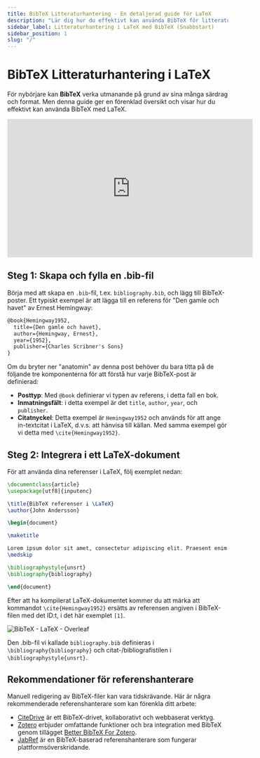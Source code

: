 ```yaml
---
title: BibTeX Litteraturhantering - En detaljerad guide för LaTeX
description: "Lär dig hur du effektivt kan använda BibTeX för litteraturhantering med LaTeX, från att skapa en .bib-fil till integration i ditt LaTeX-dokument."
sidebar_label: Litteraturhantering i LaTeX med BibTeX (Snabbstart)
sidebar_position: 1
slug: "/"
---
```


# BibTeX Litteraturhantering i LaTeX

För nybörjare kan **BibTeX** verka utmanande på grund av sina många särdrag och format. Men denna guide ger en förenklad översikt och visar hur du effektivt kan använda BibTeX med LaTeX.

<iframe width="560" height="315" src="https://www.youtube.com/embed/bHD94qM0vyg" title="YouTube videospelare" frameborder="0" allow="accelerometer; autoplay; clipboard-write; encrypted-media; gyroscope; picture-in-picture; web-share" allowfullscreen></iframe>

## Steg 1: Skapa och fylla en .bib-fil

Börja med att skapa en `.bib`-fil, t.ex. `bibliography.bib`, och lägg till BibTeX-poster. Ett typiskt exempel är att lägga till en referens för "Den gamle och havet" av Ernest Hemingway:

```latex
@book{Hemingway1952,
  title={Den gamle och havet},
  author={Hemingway, Ernest},
  year={1952},
  publisher={Charles Scribner's Sons}
}
```

Om du bryter ner "anatomin" av denna post behöver du bara titta på de följande tre komponenterna för att förstå hur varje BibTeX-post är definierad:

- **Posttyp**: Med `@book` definierar vi typen av referens, i detta fall en bok.
- **Inmatningsfält**: i detta exempel är det `title`, `author`, `year`, och `publisher`.
- **Citatnyckel**: Detta exempel är `Hemingway1952` och används för att ange in-textcitat i LaTeX, d.v.s. att hänvisa till källan. Med samma exempel gör vi detta med `\cite{Hemingway1952}`.

## Steg 2: Integrera i ett LaTeX-dokument

För att använda dina referenser i LaTeX, följ exemplet nedan:

```latex
\documentclass{article}
\usepackage[utf8]{inputenc}

\title{BibTeX referenser i \LaTeX}
\author{John Andersson}

\begin{document}

\maketitle

Lorem ipsum dolor sit amet, consectetur adipiscing elit. Praesent enim urna, dapibus et bibendum vel, consectetur et turpis. Cras a molestie nulla. \cite{Hemingway1952}
\medskip

\bibliographystyle{unsrt}
\bibliography{bibliography}

\end{document}
```

Efter att ha kompilerat LaTeX-dokumentet kommer du att märka att kommandot `\cite{Hemingway1952}` ersätts av referensen angiven i BibTeX-filen med det ID:t, i det här exemplet `[1]`.

![BibTeX - LaTeX - Overleaf](@site/static/img/tutorial/LaTeX_Overleaf_BibTeX-Example.png)

Den .bib-fil vi kallade `bibliography.bib` definieras i `\bibliography{bibliography}` och citat-/bibliografistilen i `\bibliographystyle{unsrt}`.

## Rekommendationer för referenshanterare

Manuell redigering av BibTeX-filer kan vara tidskrävande. Här är några rekommenderade referenshanterare som kan förenkla ditt arbete:

- [CiteDrive](https://www.citedrive.com/) är ett BibTeX-drivet, kollaborativt och webbaserat verktyg.
- [Zotero](https://www.zotero.org/) erbjuder omfattande funktioner och bra integration med BibTeX genom tillägget [Better BibTeX For Zotero](https://retorque.re/zotero-better-bibtex/).
- [JabRef](https://www.jabref.org/) är en BibTeX-baserad referenshanterare som fungerar plattformsöverskridande.